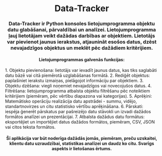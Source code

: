 <h1 align="center"> Data-Tracker </h1> 
<h3 align="center"> Data-Tracker ir Python konsoles lietojumprogramma objektu datu glabāšanai, pārvaldībai un analīzei. Lietojumprogramma ļauj lietotājam veikt dažādas darbības ar objektiem. Lietotājs var pievienot jaunus ierakstus, atjaunināt esošos datus, dzēst nevajadzīgos objektus un meklēt pēc dažādiem kritērijiem.</h3>

<h4 align="center"> Lietojumprogrammas galvenās funkcijas: </h4>
1. Objektu pievienošana: lietotājs var ievadīt jaunus datus, kas tiks saglabāti datu bāzē vai citā piemērotā uzglabāšanas formātā.  
2. Rediģēt objektus: paplašiniet ierakstu izmaiņas, pielāgojot informāciju par objektiem.  
3. Objektu dzēšana: viegli noņemiet nevajadzīgos vai novecojušos datus.  
4. Filtrēšana: lietojumprogramma atbalsta objektu filtrēšanu pēc noteiktiem kritērijiem (piemēram, pēc vērtību diapazona vai kategorijas).  
5. Aprēķini: Matemātisko operāciju realizācija datu apstrādei - summu, vidējo, standartnovirzes un citu statistisko vērtību aprēķināšana.  
6. Pārskati: iespēja ģenerēt pārskatus par pašreizējo datu stāvokli un izvadi dažādos formātos analīzei un prezentācijai.  
7. Atbalsta dažādus datu formātus: eksportējiet un importējiet datus dažādos formātos, piemēram, CSV, JSON vai citos teksta formātos.  

<h4 align="center"> Šī aplikācija var būt noderīga dažādās jomās, piemēram, preču uzskaitei, klientu datu uzraudzībai, statistikas analīzei un daudz ko citu. Svarīgs aspekts ir lietošanas ērtums. </h4>

